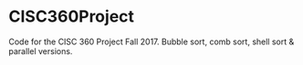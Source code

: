 # CISC360Project
Code for the CISC 360 Project Fall 2017. Bubble sort, comb sort, shell sort &amp; parallel versions. 
